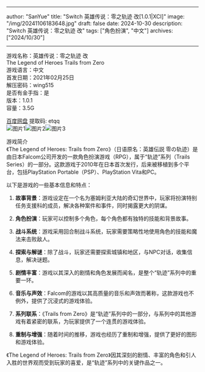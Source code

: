 
---
author: "SanYue"
title: "Switch 英雄传说：零之轨迹 改[1.0.1|XCI]"
image: "/img/20241106183648.jpg"
draft: false
date: 2024-10-30
description: "Switch 英雄传说：零之轨迹 改"
tags: ["角色扮演", "中文"]
archives: ["2024/10/30"]

---

游戏名称：英雄传说：零之轨迹 改   
The Legend of Heroes  Trails from Zero    
游戏语言：中文  
首发日期：2021年02月25日  
解压密码：wing515  
是否有金手指：是  
版本：1.0.1   
容量：3.5G

[百度网盘](https://pan.baidu.com/s/19DtwyiDTzaoLy026U9AU2w) 提取码: etqq  
![图片1](/img/61712df.jpg)![图片2](/img/6476547.jpg)![图片3](/img/677715.jpg)  

游戏简介  
《The Legend of Heroes: Trails from Zero》（日语原名：英雄伝説 零の轨迹）是由日本Falcom公司开发的一款角色扮演游戏（RPG），属于“轨迹”系列（Trails Series）的一部分。这款游戏于2010年在日本首次发行，后来被移植到多个平台，包括PlayStation Portable（PSP）、PlayStation Vita和PC。

以下是游戏的一些基本信息和特点：

1. **故事背景**：游戏设定在一个名为塞姆利亚大陆的奇幻世界中，玩家将扮演特别任务支援科的成员，解决各种案件和事件，同时揭露更大的阴谋。

2. **角色扮演**：玩家可以控制多个角色，每个角色都有独特的技能和背景故事。

3. **战斗系统**：游戏采用回合制战斗系统，玩家需要策略性地使用角色的技能和魔法来击败敌人。

4. **探索与解谜**：除了战斗，玩家还需要探索城镇和地区，与NPC对话，收集信息，解决谜题。

5. **剧情丰富**：游戏以其深入的剧情和角色发展而闻名，是整个“轨迹”系列中的重要一环。

6. **音乐与声效**：Falcom的游戏以其高质量的音乐和声效而著称，这款游戏也不例外，提供了沉浸式的游戏体验。

7. **系列联系**：《Trails from Zero》是“轨迹”系列中的一部分，与系列中的其他游戏有着紧密的联系，为玩家提供了一个连贯的游戏体验。

8. **重制与增强**：随着时间的推移，游戏也经历了重制和增强，提供了更好的图形和游戏体验。

《The Legend of Heroes: Trails from Zero》因其深刻的剧情、丰富的角色和引人入胜的世界观而受到玩家的喜爱，是“轨迹”系列中的关键作品之一。
